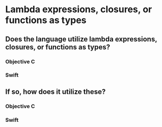 # Lambda expressions, closures, or functions as types

## Does the language utilize lambda expressions, closures, or functions as types?

### Objective C 

### Swift

## If so, how does it utilize these?

### Objective C 

### Swift
